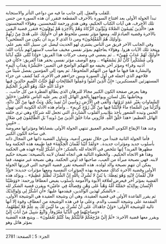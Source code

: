 ------------------------------------------------------------------------

للقلب والعقل. إلى جانب ما فيه من دواعي التأثر والاستجابة.  
تبدأ الجولة الأولى بعد افتتاح السورة بالأحرف المقطعة فتقرر أن هذه السورة
من جنس تلك الأحرف، هي آيات الكتاب الحكيم، وهي هدى ورحمة للمحسنين. وهؤلاء
المحسنون هم: «الَّذِينَ يُقِيمُونَ الصَّلاةَ وَيُؤْتُونَ الزَّكاةَ وَهُمْ بِالْآخِرَةِ هُمْ يُوقِنُونَ»
فتقرر قضية اليقين بالآخرة وقضية العبادة لله. ومعها مؤثر نفسي ملحوظ هو أن
«أُولئِكَ عَلى هُدىً مِنْ رَبِّهِمْ وَأُولئِكَ هُمُ الْمُفْلِحُونَ» ومن ذا الذي لا يريد أن يكون
من المفلحين؟.  
وفي الجانب الآخر فريق من الناس يشتري لهو الحديث ليضل عن سبيل الله بغير
علم، ويتخذ تلك الآيات هزوا. وهؤلاء يعاجلهم بمؤثر نفسي مخيف مناسب
لاستهزائهم بآيات الله: «أُولئِكَ لَهُمْ عَذابٌ مُهِينٌ» .. ثم يمضي في وصف حركات هذا
الفريق: «وَإِذا تُتْلى عَلَيْهِ آياتُنا وَلَّى مُسْتَكْبِراً كَأَنْ لَمْ يَسْمَعْها» .. ومع الوصف
مؤثر نفسي يحقر هذا الفريق: «كأن في أذنيه وقرا» ومؤثر آخر يخيفه مع التهكم
الواضح في التعبير: «فَبَشِّرْهُ بِعَذابٍ أَلِيمٍ» والبشارة هنا فيها ما فيها من
التهكم الملحوظ!. ثم يعود إلى المؤمنين يفصل شيئا من فلاحهم الذي أجمله في
أول السورة ويبين جزاءهم في الآخرة، كما كشف عن جزاء المستهزئين
المستكبرين: «إِنَّ الَّذِينَ آمَنُوا وَعَمِلُوا الصَّالِحاتِ لَهُمْ جَنَّاتُ النَّعِيمِ خالِدِينَ فِيها
وَعْدَ اللَّهِ حَقًّا، وَهُوَ الْعَزِيزُ الْحَكِيمُ»  
.. وهنا يعرض صفحة الكون الكبير مجالا للبرهان الذي يطالع الفطرة من كل
جانب، ويخاطبها بكل لسان، ويواجهها بالحق الهائل الذي يمر عليه الناس
غافلين: «خَلَقَ السَّماواتِ بِغَيْرِ عَمَدٍ تَرَوْنَها، وَأَلْقى فِي الْأَرْضِ رَواسِيَ أَنْ تَمِيدَ بِكُمْ،
وَبَثَّ فِيها مِنْ كُلِّ دابَّةٍ، وَأَنْزَلْنا مِنَ السَّماءِ ماءً فَأَنْبَتْنا فِيها مِنْ كُلِّ زَوْجٍ كَرِيمٍ»
.. وأمام هذه الأدلة الكونية التي تهول الحس وتبده الشعور يأخذ بتلابيب
القلوب الشاردة، التي تجعل لله شركاء وهي ترى خلقه الهائل العظيم: «هذا خَلْقُ
اللَّهِ. فَأَرُونِي ماذا خَلَقَ الَّذِينَ مِنْ دُونِهِ؟ بَلِ الظَّالِمُونَ فِي ضَلالٍ مُبِينٍ» ..  
وعند هذا الإيقاع الكوني الضخم العميق تنتهي الجولة الأولى بقضاياها
ومؤثراتها معروضة في ساحة الكون الكبير.  
فأما الجولة الثانية فتبدأ من خلال نفوس آدمية، وتتناول القضية ذاتها في
المجال ذاته بأسلوب جديد ومؤثرات جديدة.. «وَلَقَدْ آتَيْنا لُقْمانَ الْحِكْمَةَ» فما
طبيعة هذه الحكمة وما مظهرها الفريد؟ إنها تتلخص في الاتجاه لله بالشكر:
«أَنِ اشْكُرْ لِلَّهِ» فهذه هي الحكمة وهذا هو الاتجاه الحكيم.. والخطوة التالية هي
اتجاه لقمان لابنه بالنصيحة: نصيحة حكيم لابنه. فهي نصيحة مبرأة من العيب،
صاحبها قد أوتي الحكمة. وهي نصيحة غير متهمة، فما يمكن أن تتهم نصيحة والد
لولده. هذه النصيحة تقرر قضية التوحيد التي قررتها الجولة الأولى وقضية
الآخرة كذلك مصحوبة بهذه المؤثرات النفسية ومعها مؤثرات جديدة: «وَإِذْ قالَ
لُقْمانُ لِابْنِهِ وَهُوَ يَعِظُهُ: يا بُنَيَّ لا تُشْرِكْ بِاللَّهِ إِنَّ الشِّرْكَ لَظُلْمٌ عَظِيمٌ» .. ويؤكد
هذه القضية بمؤثر آخر فيعرض لعلاقة الأبوة والأمومة بأسلوب يفيض انعطافا
ورحمة: «وَوَصَّيْنَا الْإِنْسانَ بِوالِدَيْهِ حَمَلَتْهُ أُمُّهُ وَهْناً عَلى وَهْنٍ وَفِصالُهُ فِي عامَيْنِ»
ويقرن قضية الشكر لله بالشكر لهذين الوالدين، فيقدمها عليها: «أَنِ اشْكُرْ لِي
وَلِوالِدَيْكَ» ..  
ثم يقرر القاعدة الأولى في قضية العقيدة، وهي أن وشيجة العقيدة هي الوشيجة
الأولى، المقدمة على وشيجة النسب والدم. وعلى ما في هذه الوشيجة من انعطاف
وقوة إلا أنها تالية للوشيجة الأولى: «وَإِنْ جاهَداكَ عَلى أَنْ تُشْرِكَ بِي ما لَيْسَ لَكَ
بِهِ عِلْمٌ فَلا تُطِعْهُما، وَصاحِبْهُما فِي الدُّنْيا مَعْرُوفاً، وَاتَّبِعْ سَبِيلَ مَنْ أَنابَ إِلَيَّ»
.  
ويقرر معها قضية الآخرة: «ثُمَّ إِلَيَّ مَرْجِعُكُمْ فَأُنَبِّئُكُمْ بِما كُنْتُمْ تَعْمَلُونَ» .. ويتبع
هذه القضية بمؤثر هائل وهو

------------------------------------------------------------------------

الجزء: 5 ¦ الصفحة: 2781
